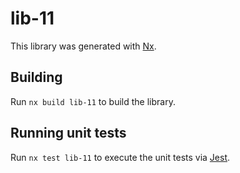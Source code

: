 # lib-11

This library was generated with [Nx](https://nx.dev).

## Building

Run `nx build lib-11` to build the library.

## Running unit tests

Run `nx test lib-11` to execute the unit tests via [Jest](https://jestjs.io).
